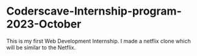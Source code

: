 # Coderscave-Internship-program-2023-October
This is my first Web Development Internship.
I made a netflix clone which will be similar to the Netflix.
